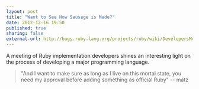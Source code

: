 ```yaml
---
layout: post
title: "Want to See How Sausage is Made?"
date: 2012-12-16 19:50
published: true
sharing: false
external-url: http://bugs.ruby-lang.org/projects/ruby/wiki/DevelopersMeeting20121210
---
```

A meeting of Ruby implementation developers shines an interesting light on the process of developing a major programming language.

> "And I want to make sure as long as I live on this mortal
> state, you need my approval before adding something as official
> Ruby" -- matz
